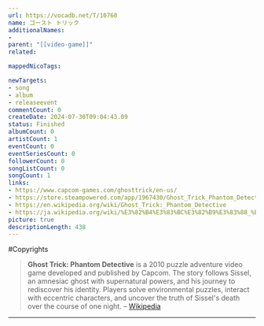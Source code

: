 ```yaml
---
url: https://vocadb.net/T/10760
name: ゴースト トリック
additionalNames: 
- 
parent: "[[video-game]]"
related:

mappedNicoTags:

newTargets:
- song
- album
- releaseevent
commentCount: 0
createDate: 2024-07-30T09:04:43.09
status: Finished
albumCount: 0
artistCount: 1
eventCount: 0
eventSeriesCount: 0
followerCount: 0
songListCount: 0
songCount: 1
links: 
- https://www.capcom-games.com/ghosttrick/en-us/
- https://store.steampowered.com/app/1967430/Ghost_Trick_Phantom_Detective/
- https://en.wikipedia.org/wiki/Ghost_Trick:_Phantom_Detective
- https://ja.wikipedia.org/wiki/%E3%82%B4%E3%83%BC%E3%82%B9%E3%83%88_%E3%83%88%E3%83%AA%E3%83%83%E3%82%AF
picture: true
descriptionLength: 438
---
```


#Copyrights

>**Ghost Trick: Phantom Detective** is a 2010 puzzle adventure video game developed and published by Capcom. The story follows Sissel, an amnesiac ghost with supernatural powers, and his journey to rediscover his identity. Players solve environmental puzzles, interact with eccentric characters, and uncover the truth of Sissel's death over the course of one night.
– [Wikipedia](https://wikipedia.org/wiki/Ghost_Trick:_Phantom_Detective)

---

